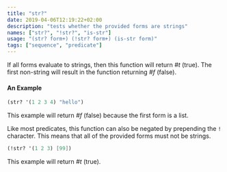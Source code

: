 ```yaml
---
title: "str?"
date: 2019-04-06T12:19:22+02:00
description: "tests whether the provided forms are strings"
names: ["str?", "!str?", "is-str"]
usage: "(str? form+) (!str? form+) (is-str form)"
tags: ["sequence", "predicate"]
---
```


If all forms evaluate to strings, then this function will return _#t_ (true). The first non-string will result in the function returning _#f_ (false).

#### An Example

```scheme
(str? '(1 2 3 4) "hello")
```

This example will return _#f_ (false) because the first form is a list.

Like most predicates, this function can also be negated by prepending the `!` character. This means that all of the provided forms must not be strings.

```scheme
(!str? '(1 2 3) [99])
```

This example will return _#t_ (true).

